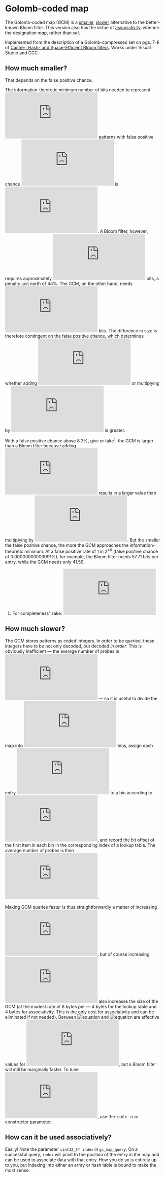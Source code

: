 # Golomb-coded map

The Golomb-coded map (GCM) is a [smaller](#smaller), [slower](#slower) alternative to the better-known Bloom filter. This version also has the virtue of [associativity](#associative), whence the designation *map*, rather than *set*.

Implemented from the description of a Golomb-compressed set on pgs. 7-8 of [Cache-, Hash- and Space-Efficient Bloom filters](http://algo2.iti.kit.edu/singler/publications/cacheefficientbloomfilters-wea2007.pdf). Works under Visual Studio and GCC.

## <a name="smaller"/> How much smaller?

That depends on the false positive chance.

The information-theoretic minimum number of bits needed to represent ![equation](http://latex.codecogs.com/gif.latex?n) patterns with false positive chance ![equation](http://latex.codecogs.com/gif.latex?%5Cepsilon) is ![equation](http://latex.codecogs.com/gif.latex?%5Cinline%20n%5Clog_2%7B%5E1%2F_%5Cepsilon). A Bloom filter, however, requires approximately ![equation](http://latex.codecogs.com/gif.latex?%5Cinline%20n%5Clog_2%7B%5E1%2F_%5Cepsilon%7D%5Clog_%7B2%7De) bits, a penalty just north of 44%. The GCM, on the other hand, needs ![equation](http://latex.codecogs.com/gif.latex?%5Cinline%20n%5Clog_2%7B%5E1%2F_%5Cepsilon%7D%2B%281-%5Csqrt%5Bn%5D%7B1-%5Cepsilon%7D%29%5E%7B-1%7D) bits. The difference in size is therefore contingent on the false positive chance, which determines whether adding ![equation](http://latex.codecogs.com/gif.latex?%5Cinline%20%281-%5Csqrt%5Bn%5D%7B1-%5Cepsilon%7D%29%5E%7B-1%7D) or multiplying by ![equation](http://latex.codecogs.com/gif.latex?%5Cinline%20%5Clog_%7B2%7De) is greater.

With a false positive chance above 8.3%, give or take<sup>1</sup>, the GCM is larger than a Bloom filter because adding ![equation](http://latex.codecogs.com/gif.latex?%5Cinline%20%281-%5Csqrt%5Bn%5D%7B1-%5Cepsilon%7D%29%5E%7B-1%7D) results in a larger value than multiplying by ![equation](http://latex.codecogs.com/gif.latex?%5Cinline%20%5Clog_%7B2%7De). But the smaller the false positive chance, the more the GCM approaches the information-theoretic minimum. At a false positive rate of 1 in 2<sup>40</sup> (false positive chance of 0.00000000000091%), for example, the Bloom filter needs 57.71 bits per entry, while the GCM needs only 41.59.

1. For completeness' sake: ![equation](http://latex.codecogs.com/png.latex?%5Cinline%20%5Cepsilon%20%3D%20%5Cleft%20%28%202%5E%7B%5Cfrac%7B%281-%5Csqrt%5Bn%5D%7B1-%5Cepsilon%20%7D%29%5E%7B-1%7D%7D%7B%5Clog_2%28e%29-1%7D%7D%20%5Cright%20%29%5E%7B-1%7D%20%5Capprox%200.083)

## <a name="slower"/> How much slower?

The GCM stores patterns as coded integers. In order to be queried, these integers have to be not only decoded, but decoded *in order*. This is obviously inefficient — the average number of probes is ![equation](http://latex.codecogs.com/gif.latex?%5Cinline%20%5En%2F_2) — so it is useful to divide the map into ![equation](http://latex.codecogs.com/gif.latex?i) bins, assign each entry ![equation](http://latex.codecogs.com/gif.latex?h) to a bin according to ![equation](http://latex.codecogs.com/gif.latex?%5Cinline%20%5Clfloor%5Eh%2F_%5Cfrac%7Bn%7D%7Bi%7D%5Crfloor), and record the bit offset of the first item in each bin in the corresponding index of a lookup table. The average number of probes is then ![equation](http://latex.codecogs.com/gif.latex?%5Cinline%20%5En%2F_%7B2i%7D).

Making GCM queries faster is thus straightforwardly a matter of increasing ![equation](http://latex.codecogs.com/gif.latex?i), but of course increasing ![equation](http://latex.codecogs.com/gif.latex?i) also increases the size of the GCM (at the modest rate of 8 bytes per — 4 bytes for the lookup table and 4 bytes for associativity. This is the only cost for associativity and can be eliminated if not needed). Between ![equation](http://latex.codecogs.com/gif.latex?%5Cinline%20%5En%2F_{75}) and ![equation](http://latex.codecogs.com/gif.latex?%5Cinline%20%5En%2F_{20}) are effective values for ![equation](http://latex.codecogs.com/gif.latex?i), but a Bloom filter will still be marginally faster. To tune ![equation](http://latex.codecogs.com/gif.latex?i), use the `table_size` constructor parameter.

## <a name="associative"/> How can it be used associatively?

Easily! Note the parameter `uint32_t* index` in `gc_map_query`. On a successful query, `index` will point to the position of the entry in the map and can be used to associate data with that entry. How you do so is entirely up to you, but indexing into either an array or hash table is bound to make the most sense.
